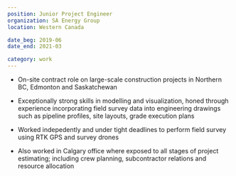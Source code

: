 ```yaml
---
position: Junior Project Engineer
organization: SA Energy Group
location: Western Canada

date_beg: 2019-06
date_end: 2021-03

category: work
---
```


- On-site contract role on large-scale construction projects in Northern BC, Edmonton and Saskatchewan

- Exceptionally strong skills in modelling and visualization, honed through experience incorporating field survey data into engineering drawings such as pipeline profiles, site layouts, grade execution plans

- Worked indepedently and under tight deadlines to perform field survey using RTK GPS and survey drones

- Also worked in Calgary office where exposed to all stages of project estimating; including crew planning, subcontractor relations and resource allocation